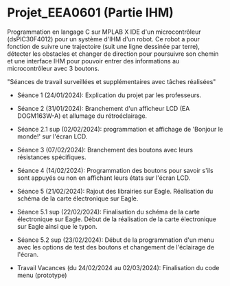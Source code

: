 # Projet_EEA0601 (Partie IHM)

Programmation en langage C sur MPLAB X IDE d'un microcontrôleur (dsPIC30F4012) pour un système d'IHM d'un robot.
Ce robot a pour fonction de suivre une trajectoire (suit une ligne dessinée par terre), détecter les obstacles et changer de direction pour poursuivre son chemin et une interface IHM pour pouvoir entrer des informations au microcontrôleur avec 3 boutons.

"Séances de travail surveillées et supplémentaires avec tâches réalisées"

* Séance 1 (24/01/2024):
      Explication du projet par les professeurs.
  
* Séance 2 (31/01/2024):
      Branchement d'un afficheur LCD (EA DOGM163W-A) et allumage du rétroéclairage.

* Séance 2.1 sup (02/02/2024):
      programmation et affichage de 'Bonjour le monde!' sur l'écran LCD.
  
* Séance 3 (07/02/2024):
      Branchement des boutons avec leurs résistances spécifiques.

* Séance 4 (14/02/2024):
      Programmation des boutons pour savoir s'ils sont appuyés ou non en affichant leurs états sur l'écran LCD.

* Séance 5 (21/02/2024):
      Rajout des librairies sur Eagle.
      Réalisation du schéma de la carte électronique sur Eagle.

* Séance 5.1 sup (22/02/2024):
      Finalisation du schéma de la carte électronique sur Eagle.
      Début de la réalisation de la carte électronique sur Eagle ainsi que le typon.
* Séance 5.2 sup (23/02/2024):
      Début de la programmation d'un menu avec les options de test des boutons et changement de l'éclairage de l'écran.

* Travail Vacances (du 24/02/2024 au 02/03/2024):
      Finalisation du code menu (prototype)




